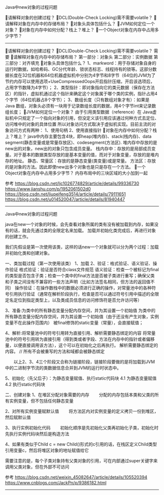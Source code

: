 Java中new对象的过程问题


🎈请解释对象的创建过程？
🎈DCL(Double-Check Locking)需不需要volatile？
🎈请解释对象在内存中的存储布局？
🎈对象头具体包括什么？
🎈JVM如何定位一个对象？
🎈对象在内存中如何分配？栈上？堆上？
🎈一个Object对象在内存中占用多少字节？




---------------------------------------------------------------------------------------------------------------------

🎈请解释对象的创建过程？
🎈DCL(Double-Check Locking)需不需要volatile？
    需要
🎈请解释对象在内存中的存储布局？
    第一部分：对象头
    第二部分：实例数据
    第三部分：对齐填充
🎈对象头具体包括什么？
    1、markword：用于存储对象自身的运行时数据，如哈希码、GC分代年龄、锁状态标志、线程持有的锁等。这部分数据长度在32位机器和64位机器虚拟机中分别为4字节和8字节（64位的JVM为了节约内存可以使用选项+UseCompressedOops开启指针压缩，开启该选项后，占用字节数降为4字节）；
    2、类型指针：即对象指向它的类元数据（保存在方法区）的指针，虚拟机通过这个指针来确定这个对象属于哪个类的实例，指针占用4个字节（64位机器占8个字节）；
    3、数组长度（只有数组对象才有）：如果是 Java 数组，对象头必须有一块用于记录数组长度的数据，用4个字节int来记录数组长度；
🎈JVM如何定位一个对象？
    由于引用类型数据（reference）在 Java虚拟机中只规定了一个指向对象的引用，但没定义该引用应该通过何种方式去定位、访问堆中的对象的具体位置
    所以对象访问方式取决于虚拟机实现。目前主流的对象访问方式有两种：
    1、使用句柄
    2、使用直接指针
🎈对象在内存中如何分配？栈上？堆上？
    java中内存主要包含4块，即heap(堆内存)、stack(栈内存)、data segment(静态变量或是常量存放区)、codesegment(方法区). 
    堆内存中存放的是new出的对象，new出的对象只包含成员变量。 
    栈内存中：存放的是局部成员变量。对于基本的数据类型存放的是基本变量的值，而对于对象变量，存放的是堆内存的地址。 
    静态、常量区：存放的是静态变量(类变量)或是常量。 
    方法区：存放的是对象的方法。因此即使new出多个对象也是只是存在一个方法。 
🎈一个Object对象在内存中占用多少字节？
    内存布局中的三块区域的大小加到一起





参考
https://blog.csdn.net/ljc1026774829/article/details/99336730
https://www.jianshu.com/p/1952061502d0
https://blog.csdn.net/liupeifeng3514/article/details/79111651
https://blog.csdn.net/u014520047/article/details/81940447



---------------------------------------------------------------------------------------------------------------------
Java中new对象的过程问题


java在new一个对象的时候，会先查看对象所属的类有没有被加载到内存，如果没有的话，就会先通过类的全限定名来加载。
加载并初始化类完成后，再进行对象的创建工作。

我们先假设是第一次使用该类，这样的话new一个对象就可以分为两个过程：加载并初始化类和创建对象。



一、类加载过程（第一次使用该类）
1、加载
2、验证：格式验证、语义验证、操作验证
格式验证：验证是否符合class文件规范
语义验证：检查一个被标记为final的类型是否包含子类；检查一个类中的final方法是否被子类进行重写；确保父类和子类之间没有不兼容的一些方法声明（比如方法签名相同，但方法的返回值不同）
操作验证：在操作数栈中的数据必须进行正确的操作，对常量池中的各种符号引用执行验证（通常在解析阶段执行，检查是否可以通过符号引用中描述的全限定名定位到指定类型上，以及类成员信息的访问修饰符是否允许访问等）

3、准备:为类中的所有静态变量分配内存空间，并为其设置一个初始值
为类中的所有静态变量分配内存空间，并为其设置一个初始值（由于还没有产生对象，实例变量不在此操作范围内）
被final修饰的static变量（常量），会直接赋值；

4、解析:将常量池中的符号引用转为直接引用、解析需要静态绑定的内容
将常量池中的符号引用转为直接引用（得到类或者字段、方法在内存中的指针或者偏移量，以便直接调用该方法），这个可以在初始化之后再执行。
解析需要静态绑定的内容。  // 所有不会被重写的方法和域都会被静态绑定

　　以上2、3、4三个阶段又合称为链接阶段，链接阶段要做的是将加载到JVM中的二进制字节流的类数据信息合并到JVM的运行时状态中。

5、初始化（先父后子）：为静态变量赋值、执行static代码块
4.1 为静态变量赋值
4.2 执行static代码块



二、创建对象
1、在堆区分配对象需要的内存
　　分配的内存包括本类和父类的所有实例变量，但不包括任何静态变量

2、对所有实例变量赋默认值
　　将方法区内对实例变量的定义拷贝一份到堆区，然后赋默认值

3、执行实例初始化代码
　　初始化顺序是先初始化父类再初始化子类，初始化时先执行实例代码块然后是构造方法

4、如果有类似于Child c = new Child()形式的c引用的话，在栈区定义Child类型引用变量c，然后将堆区对象的地址赋值给它
 

需要注意的是，每个子类对象持有父类对象的引用，可在内部通过super关键字来调用父类对象，但在外部不可访问



参考
https://blog.csdn.net/weixin_45082647/article/details/105520394
https://www.cnblogs.com/JackPn/p/9386182.html

---------------------------------------------------------------------------------------------------------------------
